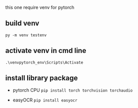 this one require venv for pytorch

## build venv
`` py -m venv testenv ``

## activate venv in cmd line
`` .\venvpytorch_env\Scripts\Activate ``

## install library package
- pytorch CPU
`` pip install torch torchvision torchaudio ``

- easyOCR
`` pip install easyocr ``
